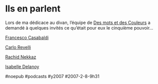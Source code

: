 # Ils en parlent

Lors de ma dédicace au divan, l’équipe de [Des mots et des Couleurs](http://desmotsdescouleurs.typepad.com) a demandé à quelques invités ce qu’était pour eux le cinquième pouvoir...

  

  

  

[Francesco Casabaldi](http://desmotsdescouleurs.typepad.com/des_mots_des_couleurs/2007/02/francesco_casab.html)
  

  

  

[Carlo Revelli](http://desmotsdescouleurs.typepad.com/des_mots_des_couleurs/2007/02/carlo_revelli_e.html)
  

  

  

[Rachid Nekkaz](http://desmotsdescouleurs.typepad.com/des_mots_des_couleurs/2007/02/rachid_nekkaz_e.html)
  

  

  

[Isabelle Delanoy](http://desmotsdescouleurs.typepad.com/des_mots_des_couleurs/2007/02/isabelle_delano.html)


#noepub #podcasts #y2007 #2007-2-8-9h31
